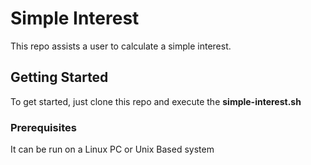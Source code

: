 # Simple Interest

This repo assists a user to calculate a simple interest.

## Getting Started

To get started, just clone this repo and execute the **simple-interest.sh**

### Prerequisites

It can be run on a Linux PC or Unix Based system

